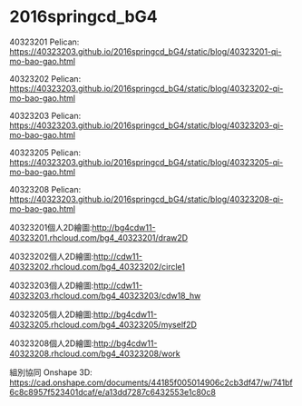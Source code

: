 # 2016springcd_bG4

40323201 Pelican: https://40323203.github.io/2016springcd_bG4/static/blog/40323201-qi-mo-bao-gao.html


40323202 Pelican: https://40323203.github.io/2016springcd_bG4/static/blog/40323202-qi-mo-bao-gao.html


40323203 Pelican: https://40323203.github.io/2016springcd_bG4/static/blog/40323203-qi-mo-bao-gao.html


40323205 Pelican: https://40323203.github.io/2016springcd_bG4/static/blog/40323205-qi-mo-bao-gao.html


40323208 Pelican: https://40323203.github.io/2016springcd_bG4/static/blog/40323208-qi-mo-bao-gao.html


40323201個人2D繪圖:http://bg4cdw11-40323201.rhcloud.com/bg4_40323201/draw2D


40323202個人2D繪圖:http://cdw11-40323202.rhcloud.com/bg4_40323202/circle1


40323203個人2D繪圖:http://cdw11-40323203.rhcloud.com/bg4_40323203/cdw18_hw


40323205個人2D繪圖:http://bg4cdw11-40323205.rhcloud.com/bg4_40323205/myself2D


40323208個人2D繪圖:http://bg4cdw11-40323208.rhcloud.com/bg4_40323208/work


組別協同 Onshape 3D: https://cad.onshape.com/documents/44185f005014906c2cb3df47/w/741bf6c8c8957f523401dcaf/e/a13dd7287c6432553e1c80c8